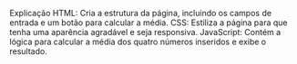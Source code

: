 Explicação
HTML: Cria a estrutura da página, incluindo os campos de entrada e um botão para calcular a média.
CSS: Estiliza a página para que tenha uma aparência agradável e seja responsiva.
JavaScript: Contém a lógica para calcular a média dos quatro números inseridos e exibe o resultado.
